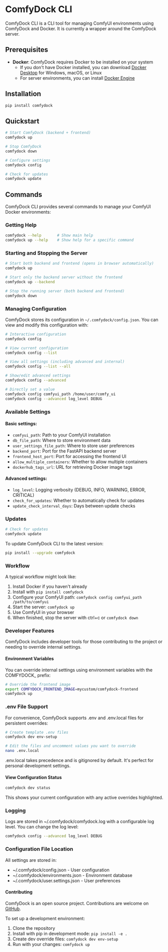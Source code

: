 # ComfyDock CLI

ComfyDock CLI is a CLI tool for managing ComfyUI environments using ComfyDock and Docker. It is currently a wrapper around the ComfyDock server.

## Prerequisites

- **Docker**: ComfyDock requires Docker to be installed on your system
  - If you don't have Docker installed, you can download [Docker Desktop](https://www.docker.com/products/docker-desktop/) for Windows, macOS, or Linux
  - For server environments, you can install [Docker Engine](https://docs.docker.com/engine/install/)

## Installation

```bash
pip install comfydock
```

## Quickstart

```bash
# Start ComfyDock (backend + frontend)
comfydock up

# Stop ComfyDock
comfydock down

# Configure settings
comfydock config

# Check for updates
comfydock update
```

## Commands

ComfyDock CLI provides several commands to manage your ComfyUI Docker environments:

### Getting Help

```bash
comfydock --help       # Show main help
comfydock up --help    # Show help for a specific command
```

### Starting and Stopping the Server

```bash
# Start both backend and frontend (opens in browser automatically)
comfydock up

# Start only the backend server without the frontend
comfydock up --backend

# Stop the running server (both backend and frontend)
comfydock down
```

### Managing Configuration

ComfyDock stores its configuration in `~/.comfydock/config.json`. You can view and modify this configuration with:

```bash
# Interactive configuration
comfydock config

# View current configuration
comfydock config --list

# View all settings (including advanced and internal)
comfydock config --list --all

# Show/edit advanced settings
comfydock config --advanced

# Directly set a value
comfydock config comfyui_path /home/user/comfy_ui
comfydock config --advanced log_level DEBUG
```

### Available Settings

#### Basic settings:
- `comfyui_path`: Path to your ComfyUI installation
- `db_file_path`: Where to store environment data
- `user_settings_file_path`: Where to store user preferences
- `backend_port`: Port for the FastAPI backend server
- `frontend_host_port`: Port for accessing the frontend UI
- `allow_multiple_containers`: Whether to allow multiple containers
- `dockerhub_tags_url`: URL for retrieving Docker image tags

#### Advanced settings:
- `log_level`: Logging verbosity (DEBUG, INFO, WARNING, ERROR, CRITICAL)
- `check_for_updates`: Whether to automatically check for updates
- `update_check_interval_days`: Days between update checks

### Updates

```bash
# Check for updates
comfydock update
```

To update ComfyDock CLI to the latest version:

```bash
pip install --upgrade comfydock
```

### Workflow

A typical workflow might look like:

1. Install Docker if you haven't already
2. Install with `pip install comfydock`
3. Configure your ComfyUI path: `comfydock config comfyui_path /path/to/comfyui`
4. Start the server: `comfydock up`
5. Use ComfyUI in your browser
6. When finished, stop the server with ctrl+c or `comfydock down`

### Developer Features

ComfyDock includes developer tools for those contributing to the project or needing to override internal settings.

#### Environment Variables

You can override internal settings using environment variables with the COMFYDOCK_ prefix:

```bash
# Override the frontend image
export COMFYDOCK_FRONTEND_IMAGE=mycustom/comfydock-frontend
comfydock up
```

### .env File Support
For convenience, ComfyDock supports .env and .env.local files for persistent overrides:

```bash
# Create template .env files
comfydock dev env-setup

# Edit the files and uncomment values you want to override
nano .env.local
```

.env.local takes precedence and is gitignored by default. It's perfect for personal development settings.

#### View Configuration Status

```bash
comfydock dev status
```

This shows your current configuration with any active overrides highlighted.

### Logging

Logs are stored in ~/.comfydock/comfydock.log with a configurable log level. You can change the log level:

```bash
comfydock config --advanced log_level DEBUG
```

### Configuration File Location

All settings are stored in:
- ~/.comfydock/config.json - User configuration
- ~/.comfydock/environments.json - Environment database
- ~/.comfydock/user.settings.json - User preferences


#### Contributing

ComfyDock is an open source project. Contributions are welcome on [GitHub](https://github.com/ComfyDock/ComfyDock-CLI).

To set up a development environment:

1. Clone the repository
2. Install with pip in development mode: `pip install -e .`
3. Create dev override files: `comfydock dev env-setup`
4. Run with your changes: `comfydock up`



